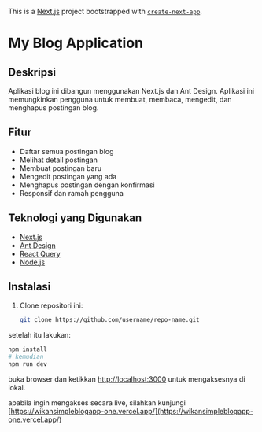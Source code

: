 This is a [Next.js](https://nextjs.org/) project bootstrapped with [`create-next-app`](https://github.com/vercel/next.js/tree/canary/packages/create-next-app).

# My Blog Application

## Deskripsi
Aplikasi blog ini dibangun menggunakan Next.js dan Ant Design. Aplikasi ini memungkinkan pengguna untuk membuat, membaca, mengedit, dan menghapus postingan blog.

## Fitur
- Daftar semua postingan blog
- Melihat detail postingan
- Membuat postingan baru
- Mengedit postingan yang ada
- Menghapus postingan dengan konfirmasi
- Responsif dan ramah pengguna

## Teknologi yang Digunakan
- [Next.js](https://nextjs.org/)
- [Ant Design](https://ant.design/)
- [React Query](https://react-query.tanstack.com/)
- [Node.js](https://nodejs.org/)

## Instalasi
1. Clone repositori ini:
   ```bash
   git clone https://github.com/username/repo-name.git

setelah itu lakukan:

```bash
npm install
# kemudian
npm run dev
```

buka browser dan ketikkan [http://localhost:3000](http://localhost:3000) untuk mengaksesnya di lokal.

apabila ingin mengakses secara live, silahkan kunjungi [https://wikansimpleblogapp-one.vercel.app/](https://wikansimpleblogapp-one.vercel.app/)
